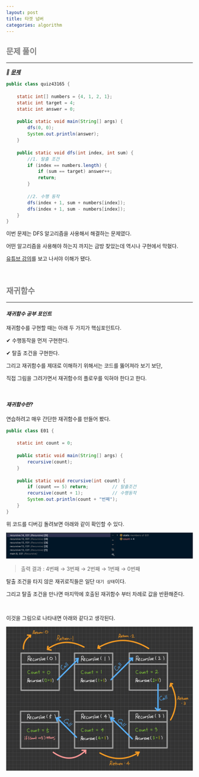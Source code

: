 ```yaml
---
layout: post
title: 타겟 넘버
categories: algorithm
---
```


## <span style="color:gray">문제 풀이</span>

---

***🔖 [문제](https://school.programmers.co.kr/learn/courses/30/lessons/43165)***

```java
public class quiz43165 {

    static int[] numbers = {4, 1, 2, 1};
    static int target = 4;
    static int answer = 0;

    public static void main(String[] args) {
        dfs(0, 0);
        System.out.println(answer);
    }

    public static void dfs(int index, int sum) {
        //1. 탈출 조건
        if (index == numbers.length) {
            if (sum == target) answer++;
            return;
        }

        //2. 수행 동작
        dfs(index + 1, sum + numbers[index]);
        dfs(index + 1, sum - numbers[index]);
    }
}
```

이번 문제는 DFS 알고리즘을 사용해서 해결하는 문제였다. 

어떤 알고리즘을 사용해야 하는지 까지는 금방 찾았는데 역시나 구현에서 막혔다.

[유튜브 강의](https://www.youtube.com/watch?v=S2JDw9oNNDk)를 보고 나서야 이해가 됐다.


<br>

## <span style="color:gray">재귀함수</span>

---

#### ***재귀함수 공부 포인트***

재귀함수를 구현할 때는 아래 두 가지가 핵심포인트다.

✔︎ 수행동작을 먼저 구현한다.

✔︎ 탈출 조건을 구현한다. 

그리고 재귀함수를 제대로 이해하기 위해서는 코드를 뚫어져라 보기 보단, 

직접 그림을 그려가면서 재귀함수의 플로우를 익혀야 한다고 한다.

<br>

#### ***재귀함수란?***

연습하려고 매우 간단한 재귀함수를 만들어 봤다.

```java
public class E01 {

    static int count = 0;

    public static void main(String[] args) {
        recursive(count);
    }

    public static void recursive(int count) {
        if (count == 5) return;         // 탈출조건
        recursive(count + 1);           // 수행동작
        System.out.println(count + "번째");
    }
}
```

위 코드를 디버깅 돌려보면 아래와 같이 확인할 수 있다.

<img src="/assets/img/codingTest/recursiveEx.png">

> 출력 결과 : 4번째 → 3번째 → 2번째 → 1번째 → 0번째

탈출 조건을 타지 않은 재귀로직들은 일단 `대기 상태`이다. 

그리고 탈출 조건을 만나면 마지막에 호출된 재귀함수 부터 차례로 값을 반환해준다.

<br>

이것을 그림으로 나타내면 아래와 같다고 생각된다.

<img src="/assets/img/codingTest/recursiveMap.jpg">